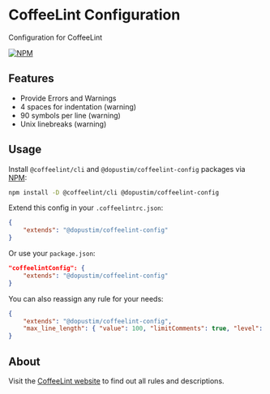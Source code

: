 
# CoffeeLint Configuration

Configuration for CoffeeLint

[![NPM](https://img.shields.io/npm/dt/@dopustim/coffeelint-config?style=flat-square)](https://www.npmjs.com/package/@dopustim/coffeelint-config)

## Features

- Provide Errors and Warnings
- 4 spaces for indentation (warning)
- 90 symbols per line (warning)
- Unix linebreaks (warning)

## Usage

Install `@coffeelint/cli` and `@dopustim/coffeelint-config` packages via [NPM](https://www.npmjs.com):

```sh
npm install -D @coffeelint/cli @dopustim/coffeelint-config
```

Extend this config in your `.coffeelintrc.json`:

```json
{
    "extends": "@dopustim/coffeelint-config"
}
```

Or use your `package.json`:

```json
"coffeelintConfig": {
    "extends": "@dopustim/coffeelint-config"
}
```

You can also reassign any rule for your needs:

```json
{
    "extends": "@dopustim/coffeelint-config",
    "max_line_length": { "value": 100, "limitComments": true, "level": "warn" }
}
```

## About

Visit the [CoffeeLint website](https://coffeelint.github.io) to find out all rules and descriptions.
